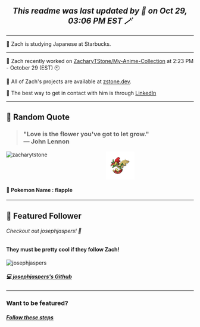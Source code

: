 <h2 align="center" style="font-style: italic; font-weight: bold;">This readme was last updated by 🤖 on Oct 29, 03:06 PM EST 🪄 </h2></a>

---

🤖 Zach is studying Japanese at Starbucks.

---

🤖 Zach recently worked on [ZacharyTStone/My-Anime-Collection](https://api.github.com/repos/ZacharyTStone/My-Anime-Collection) at 2:23 PM - October 29  (EST)  🕙

🤖 All of Zach's projects are available at [zstone.dev](https://www.zstone.dev/).

🤖 The best way to get in contact with him is through [LinkedIn](https://www.linkedin.com/in/zacharystone42)

---

<!-- Add a Quotes section -->

## 🤖 Random Quote

<h3>
<blockquote>
  "Love is the flower you've got to let grow."
<br>— John Lennon
</blockquote>
</h3>

<div style="display: flex; flex-wrap: no-wrap; width: 100%; gap: 16px">
        <img width="50%" src="https://github-readme-streak-stats.herokuapp.com/?user=zacharytstone" alt="zacharytstone" />
    <img width="15%" class='poke-img' src='https://raw.githubusercontent.com/PokeAPI/sprites/master/sprites/pokemon/841.png' alt='flapple'/>
</div>

#### 🤖 Pokemon Name : flapple</span>

---

## 🤖 Featured Follower

###### Checkout out josephjaspers! 🎉

#### They must be pretty cool if they follow Zach!

<img style="width: 20%" class='github-img' src='https://avatars.githubusercontent.com/u/20384345?v=4' alt='josephjaspers'/>

##### 💻 [josephjaspers's Github](https://github.com/josephjaspers)

---

### Want to be featured?

##### [Follow these steps](https://github.com/ZacharyTStone/ZacharyTStone/blob/main/FEATURED_INSTRUCTIONS.md)
